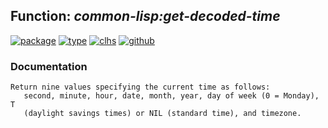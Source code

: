 ## Function: ***common-lisp:get-decoded-time***
[![package](https://img.shields.io/badge/Package-COMMON--LISP-5f9ea0.svg?style=social&colorA=999999)](../) [![type](https://img.shields.io/badge/Type-Function-5f9ea0.svg?style=social&colorA=999999)](../#function) [![clhs](https://img.shields.io/badge/CLHS-GET--DECODED--TIME-5f9ea0.svg?style=social&colorA=999999)](http://www.lispworks.com/documentation/HyperSpec/Body/f_get_un.htm) [![github](https://img.shields.io/badge/GitHub-View_the_source-5f9ea0.svg?style=social&colorA=999999&logo=github)](https://github.com/sbcl/sbcl/blob/master/src/code/time.lisp/) 
### Documentation
```
Return nine values specifying the current time as follows:
   second, minute, hour, date, month, year, day of week (0 = Monday), T
   (daylight savings times) or NIL (standard time), and timezone.
```
